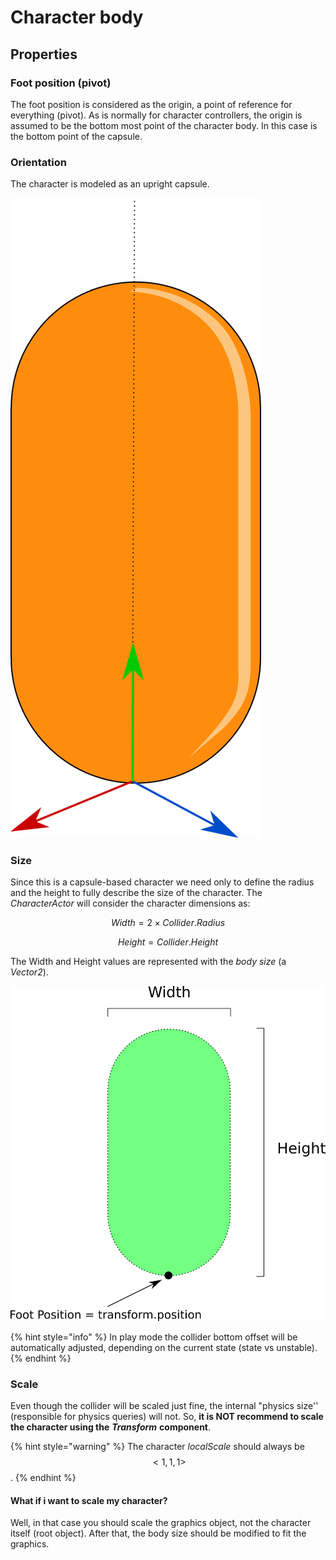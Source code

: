# Character body

## Properties

### Foot position \(pivot\)

The foot position is considered as the origin, a point of reference for everything \(pivot\). As is normally for character controllers, the origin is assumed to be the bottom most point of the character body. In this case is the bottom point of the capsule.

### Orientation

The character is modeled as an upright capsule.

![](../../.gitbook/assets/capsuleupright.png)

### Size

Since this is a capsule-based character we need only to define the radius and the height to fully describe the size of the character. The _CharacterActor_ will consider the character dimensions as:



$$
Width = 2 \times Collider.Radius
$$

$$
Height = Collider.Height
$$



The Width and Height values are represented with the _body size_ \(a _Vector2_\).

![](../../.gitbook/assets/capsulebodydimensions.png)

{% hint style="info" %}
In play mode the collider bottom offset will be automatically adjusted, depending on the current state \(state vs unstable\).
{% endhint %}

### Scale

Even though the collider will be scaled just fine, the internal "physics size'' \(responsible for physics queries\) will not. So, **it is NOT recommend to scale the character using the** _**Transform**_ **component**.

{% hint style="warning" %}
The character _localScale_ should always be $$< 1, 1 , 1 >$$.
{% endhint %}

#### What if i want to scale my character?

Well, in that case you should scale the graphics object, not the character itself \(root object\). After that, the body size should be modified to fit the graphics.

